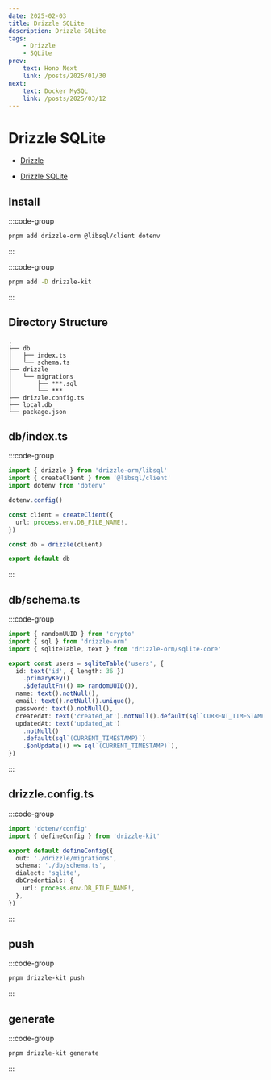 ```yaml
---
date: 2025-02-03
title: Drizzle SQLite
description: Drizzle SQLite
tags: 
    - Drizzle
    - SQLite
prev:
    text: Hono Next
    link: /posts/2025/01/30
next:
    text: Docker MySQL
    link: /posts/2025/03/12
---
```


# Drizzle SQLite

* [Drizzle](https://orm.drizzle.team/)

* [Drizzle SQLite](https://orm.drizzle.team/docs/get-started/sqlite-new)

## Install

:::code-group
```sh [pnpm]
pnpm add drizzle-orm @libsql/client dotenv
```
:::

:::code-group
```sh [pnpm]
pnpm add -D drizzle-kit
```
:::

## Directory Structure

```
.
├── db
│   ├── index.ts
│   └── schema.ts
├── drizzle
│   └── migrations
│       ├── ***.sql
│       └── ***
├── drizzle.config.ts
├── local.db
└── package.json
```

## db/index.ts
:::code-group
```ts [db/index.ts]
import { drizzle } from 'drizzle-orm/libsql'
import { createClient } from '@libsql/client'
import dotenv from 'dotenv'

dotenv.config()

const client = createClient({
  url: process.env.DB_FILE_NAME!,
})

const db = drizzle(client)

export default db
```
:::

## db/schema.ts

:::code-group
```ts [db/schema.ts]
import { randomUUID } from 'crypto'
import { sql } from 'drizzle-orm'
import { sqliteTable, text } from 'drizzle-orm/sqlite-core'

export const users = sqliteTable('users', {
  id: text('id', { length: 36 })
    .primaryKey()
    .$defaultFn(() => randomUUID()),
  name: text().notNull(),
  email: text().notNull().unique(),
  password: text().notNull(),
  createdAt: text('created_at').notNull().default(sql`CURRENT_TIMESTAMP`),
  updatedAt: text('updated_at')
    .notNull()
    .default(sql`(CURRENT_TIMESTAMP)`)
    .$onUpdate(() => sql`(CURRENT_TIMESTAMP)`),
})
```
:::

## drizzle.config.ts

:::code-group
```ts [drizzle.config.ts]
import 'dotenv/config'
import { defineConfig } from 'drizzle-kit'

export default defineConfig({
  out: './drizzle/migrations',
  schema: './db/schema.ts',
  dialect: 'sqlite',
  dbCredentials: {
    url: process.env.DB_FILE_NAME!,
  },
})
```
:::

## push

:::code-group
```sh [pnpm]
pnpm drizzle-kit push
```
:::

## generate

:::code-group
```sh [pnpm]
pnpm drizzle-kit generate
```
:::